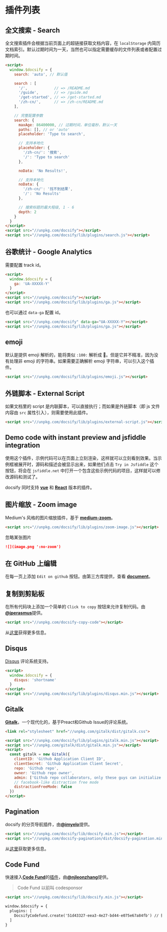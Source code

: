 # 插件列表

## 全文搜索 - Search
全文搜索插件会根据当前页面上的超链接获取文档内容，在 `localStorage`
内简历文档索引。默认过期时间为一天，当然也可以指定需要缓存的文件列表或者配置过期时间。

```html
<script>
  window.$docsify = {
    search: 'auto', // 默认值

    search : [
      '/',            // => /README.md
      '/guide',       // => /guide.md
      '/get-started', // => /get-started.md
      '/zh-cn/',      // => /zh-cn/README.md
    ],

    // 完整配置参数
    search: {
      maxAge: 86400000, // 过期时间，单位毫秒，默认一天
      paths: [], // or 'auto'
      placeholder: 'Type to search',

      // 支持本地化
      placeholder: {
        '/zh-cn/': '搜索',
        '/': 'Type to search'
      },

      noData: 'No Results!',

      // 支持本地化
      noData: {
        '/zh-cn/': '找不到结果',
        '/': 'No Results'
      },

      // 搜索标题的最大程级, 1 - 6
      depth: 2
    }
  }
</script>
<script src="//unpkg.com/docsify"></script>
<script src="//unpkg.com/docsify/lib/plugins/search.js"></script>
```

## 谷歌统计 - Google Analytics
需要配置 track id。

```html
<script>
  window.$docsify = {
    ga: 'UA-XXXXX-Y'
  }
</script>
<script src="//unpkg.com/docsify"></script>
<script src="//unpkg.com/docsify/lib/plugins/ga.js"></script>
```

也可以通过 `data-ga` 配置 id。

```html
<script src="//unpkg.com/docsify" data-ga="UA-XXXXX-Y"></script>
<script src="//unpkg.com/docsify/lib/plugins/ga.js"></script>
```

## emoji
默认是提供 emoji 解析的，能将类似 `:100:` 解析成
:100:。但是它并不精准，因为没有处理非 emoji 的字符串。如果需要正确解析
emoji 字符串，可以引入这个插件。

```html
<script src="//unpkg.com/docsify/lib/plugins/emoji.js"></script>
```

## 外链脚本 - External Script
如果文档里的 script 是内联脚本，可以直接执行；而如果是外链脚本（即 js
文件内容由 `src` 属性引入），则需要使用此插件。

```html
<script src="//unpkg.com/docsify/lib/plugins/external-script.js"></script>
```

## Demo code with instant preview and jsfiddle integration
使用这个插件，示例代码可以在页面上立刻渲染，这样就可以立刻看到效果。当示例框被展开时，源码和描述会被显示出来，如果他们点击
`Try in Jsfiddle` 这个按钮，将会在 `jsfiddle.net`
中打开一个包含这些示例代码的项目，这样就可以修改源码和测试了。

docsify 同时支持 [__vue__](https://www.njleonzhang.com/docsify-demo-box-vue/#/) 和 [__React__](https://www.njleonzhang.com/docsify-demo-box-react/#/) 版本的插件。

## 图片缩放 - Zoom image
Medium's 风格的图片缩放插件，基于 [__medium-zoom__](https://github.com/francoischalifour/medium-zoom)。

```html
<script src="//unpkg.com/docsify/lib/plugins/zoom-image.js"></script>
```

忽略某张图片

```Markdown
![](image.png ':no-zoom')
```

## 在 GitHub 上编辑
在每一页上添加 `Edit on github` 按钮。由第三方库提供，查看
[__document__](https://github.com/njleonzhang/docsify-edit-on-github)。

## 复制到剪贴板
在所有代码块上添加一个简单的 `Click to copy`
按钮来允许复制代码。由[__@jperasmus__](https://github.com/jperasmus)提供。

```html
<script src="//unpkg.com/docsify-copy-code"></script>
```

从[这里](https://github.com/jperasmus/docsify-copy-code#readme)获得更多信息。

## Disqus
[Disqus](https://disqus.com/) 评论系统支持。

```html
<script>
  window.$docsify = {
    disqus: 'shortname'
  }
</script>
<script src="//unpkg.com/docsify/lib/plugins/disqus.min.js"></script>
```

## Gitalk
[__Gitalk__](https://github.com/gitalk/gitalk)，一个现代化的，基于Preact和Github
Issue的评论系统。

```html
<link rel="stylesheet" href="//unpkg.com/gitalk/dist/gitalk.css">

<script src="//unpkg.com/docsify/lib/plugins/gitalk.min.js"></script>
<script src="//unpkg.com/gitalk/dist/gitalk.min.js"></script>
<script>
  const gitalk = new Gitalk({
    clientID: 'Github Application Client ID',
    clientSecret: 'Github Application Client Secret',
    repo: 'Github repo',
    owner: 'Github repo owner',
    admin: ['Github repo collaborators, only these guys can initialize github issues'],
    // facebook-like distraction free mode
    distractionFreeMode: false
  })
</script>
```

## Pagination
docsify 的分页导航插件，由[__@imyelo__](https://github.com/imyelo)提供。

```html
<script src="//unpkg.com/docsify/lib/docsify.min.js"></script>
<script src="//unpkg.com/docsify-pagination/dist/docsify-pagination.min.js"></script>
```

从[这里](https://github.com/imyelo/docsify-pagination#readme)获取更多信息。

## Code Fund
快速接入[__Code Fund__](https://codesponsor.io)的[插件](https://github.com/njleonzhang/docsify-plugin-codefund)，由[__@njleonzhang__](https://github.com/njleonzhang)提供。

> Code Fund 以前叫 codesponsor

```html
<script src="//unpkg.com/docsify/lib/docsify.min.js"></script>

window.$docsify = {
  plugins: [
    DocsifyCodefund.create('51d43327-eea3-4e27-bd44-e075e67a84fb') // 把这个id改成你的codefund id
  ]
}
```
